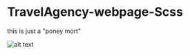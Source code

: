 # TravelAgency-webpage-Scss
this is just a "poney mort"

![alt text](https://pix.watch/lCsluK/ra44FO.png)
